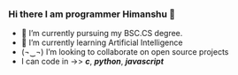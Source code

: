 ### Hi there I am programmer Himanshu 👋

- 📘 I’m currently pursuing my BSC.CS degree.
- 🏫 I’m currently learning Artificial Intelligence
- (¬‿¬) I’m looking to collaborate on open source projects
- I can code in ->> ***c***, ***python***, ***javascript***
